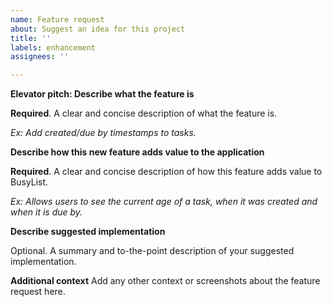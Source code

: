```yaml
---
name: Feature request
about: Suggest an idea for this project
title: ''
labels: enhancement
assignees: ''

---
```


**Elevator pitch: Describe what the feature is**

**Required**. A clear and concise description of what the feature is.

_Ex: Add created/due by timestamps to tasks._

**Describe how this new feature adds value to the application**

**Required**. A clear and concise description of how this feature adds value to BusyList.

_Ex: Allows users to see the current age of a task, when it was created and when it is due by._

**Describe suggested implementation**

Optional. A summary and to-the-point description of your suggested implementation.

**Additional context**
Add any other context or screenshots about the feature request here.
